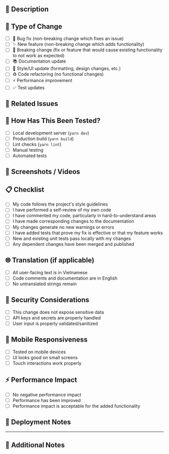 ## 📝 Description

<!-- Provide a brief description of what this PR does -->

## 🎯 Type of Change

<!-- Mark the relevant option with an 'x' -->

- [ ] 🐛 Bug fix (non-breaking change which fixes an issue)
- [ ] ✨ New feature (non-breaking change which adds functionality)
- [ ] 🔨 Breaking change (fix or feature that would cause existing functionality to not work as expected)
- [ ] 📚 Documentation update
- [ ] 🎨 Style/UI update (formatting, design changes, etc.)
- [ ] ♻️ Code refactoring (no functional changes)
- [ ] ⚡ Performance improvement
- [ ] ✅ Test updates

## 🔗 Related Issues

<!-- Link related issues here -->
<!-- Closes #123 -->

## 🧪 How Has This Been Tested?

<!-- Describe how you tested your changes -->

- [ ] Local development server (`yarn dev`)
- [ ] Production build (`yarn build`)
- [ ] Lint checks (`yarn lint`)
- [ ] Manual testing
- [ ] Automated tests

## 📸 Screenshots / Videos

<!-- If applicable, add screenshots or videos to help explain your changes -->

## 📋 Checklist

<!-- Mark completed items with an 'x' -->

- [ ] My code follows the project's style guidelines
- [ ] I have performed a self-review of my own code
- [ ] I have commented my code, particularly in hard-to-understand areas
- [ ] I have made corresponding changes to the documentation
- [ ] My changes generate no new warnings or errors
- [ ] I have added tests that prove my fix is effective or that my feature works
- [ ] New and existing unit tests pass locally with my changes
- [ ] Any dependent changes have been merged and published

## 🌐 Translation (if applicable)

- [ ] All user-facing text is in Vietnamese
- [ ] Code comments and documentation are in English
- [ ] No untranslated strings remain

## 🔐 Security Considerations

<!-- Describe any security implications of your changes -->

- [ ] This change does not expose sensitive data
- [ ] API keys and secrets are properly handled
- [ ] User input is properly validated/sanitized

## 📱 Mobile Responsiveness

- [ ] Tested on mobile devices
- [ ] UI looks good on small screens
- [ ] Touch interactions work properly

## ⚡ Performance Impact

<!-- Describe any performance implications -->

- [ ] No negative performance impact
- [ ] Performance has been improved
- [ ] Performance impact is acceptable for the added functionality

## 🚀 Deployment Notes

<!-- Any special deployment considerations? -->

---

## 💬 Additional Notes

<!-- Add any other context about the PR here -->
